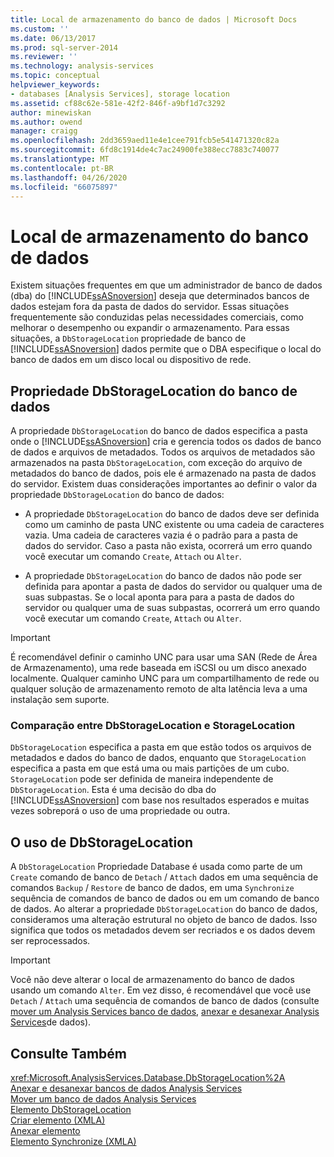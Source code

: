 ```yaml
---
title: Local de armazenamento do banco de dados | Microsoft Docs
ms.custom: ''
ms.date: 06/13/2017
ms.prod: sql-server-2014
ms.reviewer: ''
ms.technology: analysis-services
ms.topic: conceptual
helpviewer_keywords:
- databases [Analysis Services], storage location
ms.assetid: cf88c62e-581e-42f2-846f-a9bf1d7c3292
author: minewiskan
ms.author: owend
manager: craigg
ms.openlocfilehash: 2dd3659aed11e4e1cee791fcb5e541471320c82a
ms.sourcegitcommit: 6fd8c1914de4c7ac24900fe388ecc7883c740077
ms.translationtype: MT
ms.contentlocale: pt-BR
ms.lasthandoff: 04/26/2020
ms.locfileid: "66075897"
---
```

# <a name="database-storage-location"></a>Local de armazenamento do banco de dados
  Existem situações frequentes em que um administrador de banco de dados (dba) do [!INCLUDE[ssASnoversion](../../includes/ssasnoversion-md.md)] deseja que determinados bancos de dados estejam fora da pasta de dados do servidor. Essas situações frequentemente são conduzidas pelas necessidades comerciais, como melhorar o desempenho ou expandir o armazenamento. Para essas situações, a `DbStorageLocation` propriedade de banco de [!INCLUDE[ssASnoversion](../../includes/ssasnoversion-md.md)] dados permite que o DBA especifique o local do banco de dados em um disco local ou dispositivo de rede.  
  
## <a name="dbstoragelocation-database-property"></a>Propriedade DbStorageLocation do banco de dados  
 A propriedade `DbStorageLocation` do banco de dados especifica a pasta onde o [!INCLUDE[ssASnoversion](../../includes/ssasnoversion-md.md)] cria e gerencia todos os dados de banco de dados e arquivos de metadados. Todos os arquivos de metadados são armazenados na pasta `DbStorageLocation`, com exceção do arquivo de metadados do banco de dados, pois ele é armazenado na pasta de dados do servidor. Existem duas considerações importantes ao definir o valor da propriedade `DbStorageLocation` do banco de dados:  
  
-   A propriedade `DbStorageLocation` do banco de dados deve ser definida como um caminho de pasta UNC existente ou uma cadeia de caracteres vazia. Uma cadeia de caracteres vazia é o padrão para a pasta de dados do servidor. Caso a pasta não exista, ocorrerá um erro quando você executar um comando `Create`, `Attach` ou `Alter`.  
  
-   A propriedade `DbStorageLocation` do banco de dados não pode ser definida para apontar a pasta de dados do servidor ou qualquer uma de suas subpastas. Se o local aponta para para a pasta de dados do servidor ou qualquer uma de suas subpastas, ocorrerá um erro quando você executar um comando `Create`, `Attach` ou `Alter`.  
  
> [!IMPORTANT]  
>  É recomendável definir o caminho UNC para usar uma SAN (Rede de Área de Armazenamento), uma rede baseada em iSCSI ou um disco anexado localmente. Qualquer caminho UNC para um compartilhamento de rede ou qualquer solução de armazenamento remoto de alta latência leva a uma instalação sem suporte.  
  
### <a name="dbstoragelocation-compared-to-storagelocation"></a>Comparação entre DbStorageLocation e StorageLocation  
 `DbStorageLocation` especifica a pasta em que estão todos os arquivos de metadados e dados do banco de dados, enquanto que `StorageLocation` especifica a pasta em que está uma ou mais partições de um cubo. `StorageLocation` pode ser definida de maneira independente de `DbStorageLocation`. Esta é uma decisão do dba do [!INCLUDE[ssASnoversion](../../includes/ssasnoversion-md.md)] com base nos resultados esperados e muitas vezes sobreporá o uso de uma propriedade ou outra.  
  
## <a name="dbstoragelocation-usage"></a>O uso de DbStorageLocation  
 A `DbStorageLocation` Propriedade Database é usada como parte de um `Create` comando de banco de `Detach` / `Attach` dados em uma sequência de comandos `Backup` / `Restore` de banco de dados, em uma `Synchronize` sequência de comandos de banco de dados ou em um comando de banco de dados. Ao alterar a propriedade `DbStorageLocation` do banco de dados, consideramos uma alteração estrutural no objeto de banco de dados. Isso significa que todos os metadados devem ser recriados e os dados devem ser reprocessados.  
  
> [!IMPORTANT]  
>  Você não deve alterar o local de armazenamento do banco de dados usando um comando `Alter`. Em vez disso, é recomendável que você use `Detach` / `Attach` uma sequência de comandos de banco de dados (consulte [mover um Analysis Services banco de dados](move-an-analysis-services-database.md), [anexar e desanexar Analysis Services](attach-and-detach-analysis-services-databases.md)de dados).  
  
## <a name="see-also"></a>Consulte Também  
 <xref:Microsoft.AnalysisServices.Database.DbStorageLocation%2A>   
 [Anexar e desanexar bancos de dados Analysis Services](attach-and-detach-analysis-services-databases.md)   
 [Mover um banco de dados Analysis Services](move-an-analysis-services-database.md)   
 [Elemento DbStorageLocation](https://docs.microsoft.com/bi-reference/xmla/xml-elements-properties/dbstoragelocation-element)   
 [Criar elemento &#40;XMLA&#41;](https://docs.microsoft.com/bi-reference/xmla/xml-elements-commands/create-element-xmla)   
 [Anexar elemento](https://docs.microsoft.com/bi-reference/xmla/xml-elements-commands/attach-element)   
 [Elemento Synchronize &#40;XMLA&#41;](https://docs.microsoft.com/bi-reference/xmla/xml-elements-commands/synchronize-element-xmla)  
  
  

